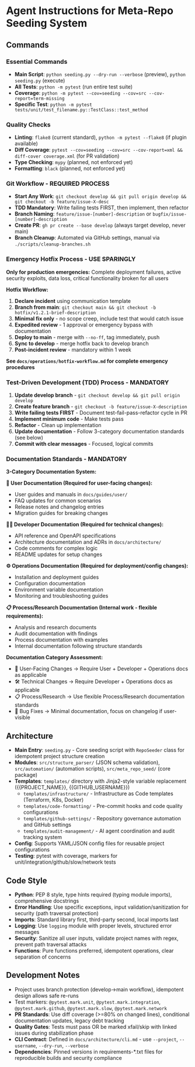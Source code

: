 # Agent Instructions for Meta-Repo Seeding System

## Commands

### Essential Commands
- **Main Script**: `python seeding.py --dry-run --verbose` (preview), `python seeding.py` (execute)
- **All Tests**: `python -m pytest` (run entire test suite)
- **Coverage**: `python -m pytest --cov=seeding --cov=src --cov-report=term-missing`
- **Specific Test**: `python -m pytest tests/unit/test_filename.py::TestClass::test_method`

### Quality Checks  
- **Linting**: `flake8` (current standard), `python -m pytest --flake8` (if plugin available)
- **Diff Coverage**: `pytest --cov=seeding --cov=src --cov-report=xml && diff-cover coverage.xml` (for PR validation)
- **Type Checking**: `mypy` (planned, not enforced yet)
- **Formatting**: `black` (planned, not enforced yet)

### Git Workflow - REQUIRED PROCESS
- **Start Any Work**: `git checkout develop && git pull origin develop && git checkout -b feature/issue-X-desc`
- **TDD Mandatory**: Write failing tests FIRST, then implement, then refactor
- **Branch Naming**: `feature/issue-[number]-description` or `bugfix/issue-[number]-description`
- **Create PR**: `gh pr create --base develop` (always target develop, never main)  
- **Branch Cleanup**: Automated via GitHub settings, manual via `./scripts/cleanup-branches.sh`

### Emergency Hotfix Process - USE SPARINGLY
**Only for production emergencies:** Complete deployment failures, active security exploits, data loss, critical functionality broken for all users

**Hotfix Workflow:**
1. **Declare incident** using communication template
2. **Branch from main**: `git checkout main && git checkout -b hotfix/v1.2.1-brief-description`
3. **Minimal fix only** - no scope creep, include test that would catch issue
4. **Expedited review** - 1 approval or emergency bypass with documentation
5. **Deploy to main** - merge with `--no-ff`, tag immediately, push
6. **Sync to develop** - merge hotfix back to develop branch
7. **Post-incident review** - mandatory within 1 week

**See `docs/operations/hotfix-workflow.md` for complete emergency procedures**

### Test-Driven Development (TDD) Process - MANDATORY
1. **Update develop branch** - `git checkout develop && git pull origin develop`
2. **Create feature branch** - `git checkout -b feature/issue-X-description`
3. **Write failing tests FIRST** - Document test-fail-pass-refactor cycle in PR
4. **Implement minimum code** - Make tests pass
5. **Refactor** - Clean up implementation
6. **Update documentation** - Follow 3-category documentation standards (see below)
7. **Commit with clear messages** - Focused, logical commits

### Documentation Standards - MANDATORY
**3-Category Documentation System:**

**👤 User Documentation (Required for user-facing changes):**
- User guides and manuals in `docs/guides/user/`
- FAQ updates for common scenarios
- Release notes and changelog entries
- Migration guides for breaking changes

**👨‍💻 Developer Documentation (Required for technical changes):**
- API reference and OpenAPI specifications
- Architecture documentation and ADRs in `docs/architecture/`
- Code comments for complex logic
- README updates for setup changes

**⚙️ Operations Documentation (Required for deployment/config changes):**
- Installation and deployment guides
- Configuration documentation
- Environment variable documentation
- Monitoring and troubleshooting guides

**📋 Process/Research Documentation (Internal work - flexible requirements):**
- Analysis and research documents
- Audit documentation with findings
- Process documentation with examples
- Internal documentation following structure standards

**Documentation Category Assessment:**
- 🚀 User-Facing Changes → Require User + Developer + Operations docs as applicable
- 🛠️ Technical Changes → Require Developer + Operations docs as applicable  
- 📋 Process/Research → Use flexible Process/Research documentation standards
- 🐛 Bug Fixes → Minimal documentation, focus on changelog if user-visible

## Architecture
- **Main Entry**: `seeding.py` - Core seeding script with `RepoSeeder` class for idempotent project structure creation
- **Modules**: `src/structure_parser/` (JSON schema validation), `src/automation/` (automation scripts), `src/meta_repo_seed/` (core package)
- **Templates**: `templates/` directory with Jinja2-style variable replacement ({{PROJECT_NAME}}, {{GITHUB_USERNAME}})
  - `templates/infrastructure/` - Infrastructure as Code templates (Terraform, K8s, Docker)
  - `templates/code-formatting/` - Pre-commit hooks and code quality configurations
  - `templates/github-settings/` - Repository governance automation and GitHub settings
  - `templates/audit-management/` - AI agent coordination and audit tracking system
- **Config**: Supports YAML/JSON config files for reusable project configurations
- **Testing**: pytest with coverage, markers for unit/integration/github/slow/network tests

## Code Style
- **Python**: PEP 8 style, type hints required (typing module imports), comprehensive docstrings
- **Error Handling**: Use specific exceptions, input validation/sanitization for security (path traversal protection)
- **Imports**: Standard library first, third-party second, local imports last
- **Logging**: Use `logging` module with proper levels, structured error messages
- **Security**: Sanitize all user inputs, validate project names with regex, prevent path traversal attacks
- **Functions**: Pure functions preferred, idempotent operations, clear separation of concerns

## Development Notes  
- Project uses branch protection (develop→main workflow), idempotent design allows safe re-runs
- Test markers: `@pytest.mark.unit`, `@pytest.mark.integration`, `@pytest.mark.github`, `@pytest.mark.slow`, `@pytest.mark.network`
- **PR Standards**: Use diff coverage (>=80% on changed lines), conditional documentation updates, legacy debt tracking
- **Quality Gates**: Tests must pass OR be marked xfail/skip with linked issues during stabilization phase
- **CLI Contract**: Defined in `docs/architecture/cli.md` - use `--project`, `--username`, `--dry-run`, `--verbose`
- **Dependencies**: Pinned versions in requirements-*.txt files for reproducible builds and security compliance
